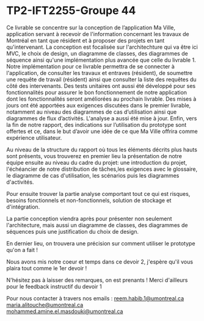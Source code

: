 # TP2-IFT2255-Groupe 44

Ce livrable se concentre sur la conception de l’application Ma Ville, application servant à recevoir de l'information concernant les travaux de Montréal 
en tant que résident et à proposer des projets en tant qu'intervenant. La conception est focalisée sur l'architechture qui va être ici MVC, le choix de design, 
un diagramme de classes, des diagrammes de séquence ainsi qu'une implémentation plus avancée que celle du livrable 1. 
Notre implémentation pour ce livrable permettra de se connecter à l'application, de consulter les travaux et entraves (résident), de soumettre une requête de travail (résident) 
ainsi que consulter la liste des requêtes du côté des intervenants. Des tests unitaires ont aussi été développé pour ses fonctionnalités pour assurer le bon fonctionnement de notre application 
dont les fonctionnalités seront améliorées au prochain livrable.
Des mises à jours ont été apportées aux exigences discutées dans le premier livrable, notamment au niveau des diagrammes de cas d’utilisation ainsi que diagrammes de flux d’activités. 
L'analyse a aussi été mise à jour. Enfin, vers la fin de notre rapport, des indications sur l’utilisation du prototype sont offertes et ce, dans le but d’avoir une idée de ce que Ma Ville 
offrira comme expérience utilisateur.

Au niveau de la structure du rapport où tous les éléments décrits plus hauts sont
présents, vous trouverez en premier lieu la présentation de notre équipe ensuite 
au niveau du cadre du projet: une introduction du projet, l'échéancier de notre 
distribution de tâches,les exigences avec le glossaire, le diagramme de cas 
d'utilisation, les scénarios puis les diagrammes d'activités.

Pour ensuite trouver la partie analyse comportant tout ce qui est risques, besoins fonctionnels et non-fonctionnels, solution de stockage et d'intégration.

La partie conception viendra après pour présenter non seulement l'architecture, mais aussi un diagramme de classes, des diagrammes de séquences
puis une justification du choix de design.

En dernier lieu, on trouvera une précision sur comment utiliser le prototype qu'on a fait ! 

Nous avons mis notre coeur et temps dans ce devoir 2, j'espère qu'il vous plaira tout comme le 1er devoir ! 

N'hésitez pas à laisser des remarques, on est prenants ! Merci d'ailleurs pour le feedback instructif du devoir 1

Pour nous contacter à travers nos emails : 
reem.habib.1@umontreal.ca
maria.alitouche@umontreal.ca
mohammed.amine.el.masdouki@umontreal.ca
